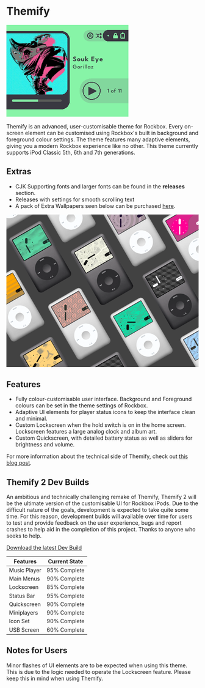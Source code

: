 # Themify

![Themify examples](Images/themify.gif)

Themify is an advanced, user-customisable theme for Rockbox. Every on-screen element can be customised using Rockbox's built in background and foreground colour settings. The theme features many adaptive elements, giving you a modern Rockbox experience like no other. This theme currently supports iPod Classic 5th, 6th and 7th generations.

## Extras

 - CJK Supporting fonts and larger fonts can be found in the **releases** section.  
 - Releases with settings for smooth scrolling text 
 - A pack of Extra Wallpapers seen below can be purchased [here](https://d00k.itch.io/themifywallpaperpack).

![Image of Lockscreen options](Images/Hi-Res/WallpapersStyles.png)

## Features

- Fully colour-customisable user interface. Background and Foreground colours can be set in the theme settings of Rockbox.
- Adaptive UI elements for player status icons to keep the interface clean and minimal. 
- Custom Lockscreen when the hold switch is on in the home screen. Lockscreen features a large analog clock and album art.
- Custom Quickscreen, with detailed battery status as well as sliders for brightness and volume.

For more information about the technical side of Themify, check out [this blog post](https://d00k.net/journal/inside_themify/).

## Themify 2 Dev Builds

An ambitious and technically challenging remake of Themify, Themify 2 will be the ultimate version of the customisable UI for Rockbox iPods. Due to the difficult nature of the goals, development is expected to take quite some time. For this reason, development builds will available over time for users to test and provide feedback on the user experience, bugs and report crashes to help aid in the completion of this project. Thanks to anyone who seeks to help.

[Download the latest Dev Build](https://github.com/D0-0K/themify/releases/tag/v.2.0-dev.2)

| Features | Current State |
| ----------- | -----------|
| Music Player | 95% Complete |
| Main Menus | 90% Complete |
| Lockscreen | 85% Complete |
| Status Bar | 95% Complete |
| Quickscreen | 90% Complete |
| Miniplayers | 90% Complete |
| Icon Set | 90% Complete |
| USB Screen | 60% Complete |

## Notes for Users

Minor flashes of UI elements are to be expected when using this theme. This is due to the logic needed to operate the Lockscreen feature. Please keep this in mind when using Themify.
